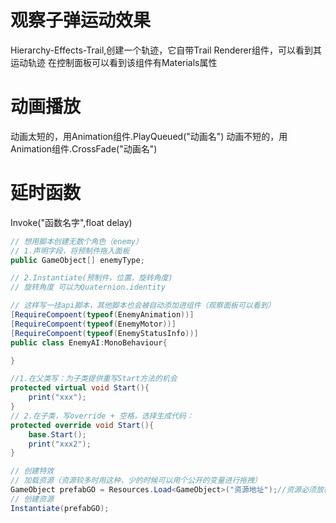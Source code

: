 # 观察子弹运动效果
Hierarchy-Effects-Trail,创建一个轨迹，它自带Trail Renderer组件，可以看到其运动轨迹
在控制面板可以看到该组件有Materials属性

# 动画播放
动画太短的，用Animation组件.PlayQueued("动画名")
动画不短的，用Animation组件.CrossFade("动画名")

# 延时函数
Invoke("函数名字",float delay)


```C#
// 想用脚本创建无数个角色（enemy）
// 1.声明字段，将预制件拖入面板
public GameObject[] enemyType;

// 2.Instantiate(预制件，位置，旋转角度)
// 旋转角度 可以为Quaternion.identity
```

```c#
// 这样写一挂api脚本，其他脚本也会被自动添加进组件（观察面板可以看到）
[RequireCompoent(typeof(EnemyAnimation))]
[RequireCompoent(typeof(EnemyMotor))]
[RequireCompoent(typeof(EnemyStatusInfo))]
public class EnemyAI:MonoBehaviour{

}
```

```c#
//1.在父类写：为子类提供重写Start方法的机会
protected virtual void Start(){
    print("xxx");
}
// 2.在子类，写override + 空格，选择生成代码：
protected override void Start(){
    base.Start();
    print("xxx2");
}
```

```c#
// 创建特效
// 加载资源（资源较多时用这种，少的时候可以用个公开的变量进行拖拽）
GameObject prefabGO = Resources.Load<GameObject>("资源地址");//资源必须放在Resources目录下
// 创建资源
Instantiate(prefabGO);
```